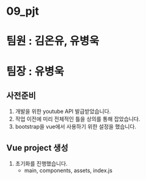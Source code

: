# 09_pjt

# 팀원 : 김온유, 유병욱
# 팀장 : 유병욱

## 사전준비
1. 개발을 위한 youtube API 발급받았습니다.
2. 작업 이전에 미리 전체적인 틀을 상의를 통해 잡았습니다.
3. bootstrap을 vue에서 사용하기 위한 설정을 했습니다.

## Vue project 생성
1. 초기화를 진행했습니다.
   - main, components, assets, index.js